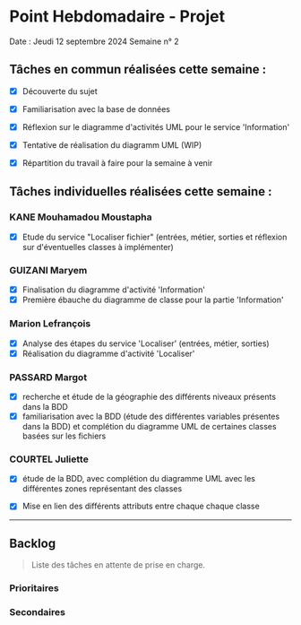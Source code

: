 # Point Hebdomadaire - Projet

Date : Jeudi 12 septembre 2024
Semaine n° 2

## Tâches en commun réalisées cette semaine :

- [x] Découverte du sujet
- [x] Familiarisation avec la base de données
- [x] Réflexion sur le diagramme d'activités UML pour le service 'Information'
- [x] Tentative de réalisation du diagramm UML (WIP)
- [x] Répartition du travail à faire pour la semaine à venir


## Tâches individuelles réalisées cette semaine :

### KANE Mouhamadou Moustapha
- [x] Etude du service "Localiser fichier" (entrées, métier, sorties et 
réflexion sur d'éventuelles classes à implémenter)
### GUIZANI Maryem
- [x] Finalisation du diagramme d'activité 'Information'
- [x] Première ébauche du diagramme de classe pour la partie 'Information'

### Marion Lefrançois

- [x] Analyse des étapes du service 'Localiser' (entrées, métier, sorties)
- [x] Réalisation du diagramme d'activité 'Localiser'

### PASSARD Margot
- [x] recherche et étude de la géographie des différents niveaux présents dans la BDD
- [x] familiarisation avec la BDD (étude des différentes variables présentes dans la BDD) et complétion du diagramme UML de certaines classes basées sur les fichiers

### COURTEL Juliette
- [X] étude de la BDD, avec complétion du diagramme UML avec les différentes zones représentant des classes
- [X] Mise en lien des différents attributs entre chaque chaque classe


---

## Backlog

> Liste des tâches en attente de prise en charge.

### Prioritaires

### Secondaires

